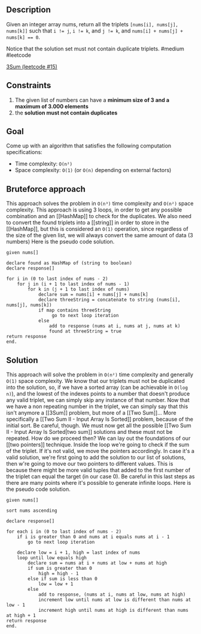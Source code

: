 ## Description
Given an integer array nums, return all the triplets `[nums[i], nums[j], nums[k]]` such that `i != j`, `i != k`, and `j != k`, and `nums[i] + nums[j] + nums[k] == 0`.

Notice that the solution set must not contain duplicate triplets.
#medium #leetcode 

[3Sum (leetcode #15)](https://leetcode.com/problems/3sum/description/)

## Constraints
1. The given list of numbers can have a **minimum size of 3 and a maximum of 3.000 elements**
2. the **solution must not contain duplicates**

## Goal
Come up with an algorithm that satisfies the following computation specifications:
* Time complexity: `O(n²)`
* Space complexity: `O(1)` (or `O(n)` depending on external factors)

## Bruteforce approach
This approach solves the problem in `O(n³)` time complexity and `O(n²)` space complexity.
This approach is using 3 loops, in order to get any possible combination and an [[HashMap]] to check for the duplicates. We also need to convert the found triplets into a [[string]] in order to store in the [[HashMap]], but this is considered an `O(1)` operation, since regardless of the size of the given list, we will always convert the same amount of data (3 numbers)
Here is the pseudo code solution.
```
given nums[]

declare found as HashMap of (string to boolean)
declare response[]

for i in (0 to last index of nums - 2)
	for j in (i + 1 to last index of nums - 1)
		for k in (j + 1 to last index of nums)
			declare sum = nums[i] + nums[j] + nums[k]
			declare threeString = concatenate to string (nums[i], nums[j], nums[k])
			if map contains threeString
				 go to next loop iteration
			else
				add to response (nums at i, nums at j, nums at k)
				found at threeString = true
return response
end.
```

## Solution
This approach will solve the problem in `O(n²)` time complexity and generally `O(1)` space complexity. We know that our triplets must not be duplicated into the solution, so, if we have a sorted array (can be achievable in `O(log n)`), and the lowest of the indexes points to a number that doesn't produce any valid triplet, we can simply skip any instance of that number. Now that we have a non repeating number in the triplet, we can simply say that this isn't anymore a [[3Sum]] problem, but more of a [[Two Sum]]... More specifically a [[Two Sum II - Input Array Is Sorted]] problem, because of the initial sort. Be careful, though. We must now get all the possible [[Two Sum II - Input Array Is Sorted|two sum]] solutions and these must not be repeated. How do we proceed then?
We can lay out the foundations of our [[two pointers]] technique. Inside the loop we're going to check if the sum of the triplet. If it's not valid, we move the pointers accordingly. In case it's a valid solution, we're first going to add the solution to our list of solutions, then w're going to move our two pointers to different values. This is because there might be more valid tuples that added to the first number of the triplet can equal the target (in our case 0). Be careful in this last steps as there are many points where it's possible to generate infinite loops.
Here is the pseudo code solution.

```
given nums[]

sort nums ascending

declare response[]

for each i in (0 to last index of nums - 2)
	if i is greater than 0 and nums at i equals nums at i - 1
		go to next loop iteration

	declare low = i + 1, high = last index of nums
	loop until low equals high
		declare sum = nums at i + nums at low + nums at high
		if sum is greater than 0
			high = high - 1
		else if sum is less than 0
			low = low + 1
		else
			add to response, (nums at i, nums at low, nums at high)
			increment low until nums at low is different than nums at low - 1
			increment high until nums at high is different than nums at high + 1
return response
end.
```